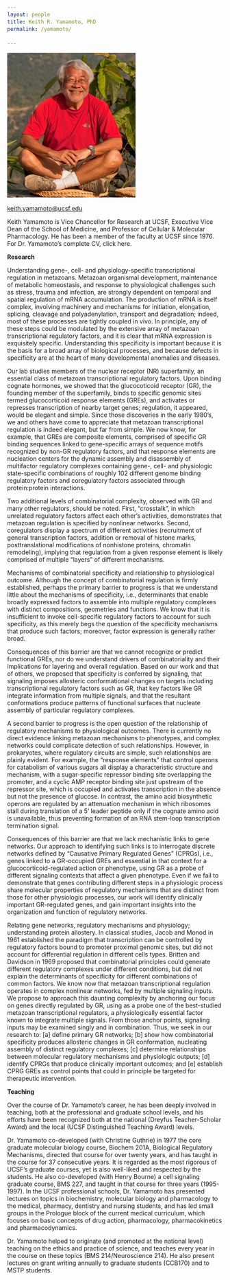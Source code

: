 ```yaml
---
layout: people
title: Keith R. Yamamoto, PhD
permalink: /yamamoto/

---
```

![yamamoto pic](../img/kry.jpg)


keith.yamamoto@ucsf.edu

 

Keith Yamamoto is Vice Chancellor for Research at UCSF, Executive Vice Dean of the School of Medicine, and Professor of Cellular & Molecular Pharmacology. He has been a member of the faculty at UCSF since 1976. For Dr. Yamamoto’s complete CV, click here.

  

**Research**

 

Understanding gene-, cell- and physiology-specific transcriptional regulation in metazoans. Metazoan organismal development, maintenance of metabolic homeostasis, and response to physiological challenges such as stress, trauma and infection, are strongly dependent on temporal and spatial regulation of mRNA accumulation. The production of mRNA is itself complex, involving machinery and mechanisms for initiation, elongation, splicing, cleavage and polyadenylation, transport and degradation; indeed, most of these processes are tightly coupled in vivo. In principle, any of these steps could be modulated by the extensive array of metazoan transcriptional regulatory factors, and it is clear that mRNA expression is exquisitely specific. Understanding this specificity is important because it is the basis for a broad array of biological processes, and because defects in specificity are at the heart of many developmental anomalies and diseases.   

Our lab studies members of the nuclear receptor (NR) superfamily, an essential class of metazoan transcriptional regulatory factors. Upon binding cognate hormones, we showed that the glucocoticoid receptor (GR), the founding member of the superfamily, binds to specific genomic sites termed glucocorticoid response elements (GREs), and activates or represses transcription of nearby target genes; regulation, it appeared, would be elegant and simple. Since those discoveries in the early 1980’s, we and others have come to appreciate that metazoan transcriptional regulation is indeed elegant, but far from simple. We now know, for example, that GREs are composite elements, comprised of specific GR binding sequences linked to gene-specific arrays of sequence motifs recognized by non-GR regulatory factors, and that response elements are nucleation centers for the dynamic assembly and disassembly of multifactor regulatory complexes containing gene-, cell- and physiologic state-specific combinations of roughly 102 different genome binding regulatory factors and coregulatory factors associated through protein:protein interactions.
    

Two additional levels of combinatorial complexity, observed with GR and many other regulators, should be noted. First, “crosstalk”, in which unrelated regulatory factors affect each other’s activities, demonstrates that metazoan regulation is specified by nonlinear networks. Second, coregulators display a spectrum of different activities (recruitment of general transcription factors, addition or removal of histone marks, posttranslational modifications of nonhistone proteins, chromatin remodeling), implying that regulation from a given response element is likely comprised of multiple “layers” of different mechanisms.

    

Mechanisms of combinatorial specificity and relationship to physiological outcome.  Although the concept of combinatorial regulation is firmly established, perhaps the primary barrier to progress is that we understand little about the mechanisms of specificity, i.e., determinants that enable broadly expressed factors to assemble into multiple regulatory complexes with distinct compositions, geometries and functions. We know that it is insufficient to invoke cell-specific regulatory factors to account for such specificity, as this merely begs the question of the specificity mechanisms that produce such factors; moreover, factor expression is generally rather broad.
    

Consequences of this barrier are that we cannot recognize or predict functional GREs, nor do we understand drivers of combinatoriality and their implications for layering and overall regulation. Based on our work and that of others, we proposed that specificity is conferred by signaling, that signaling imposes allosteric conformational changes on targets including transcriptional regulatory factors such as GR, that key factors like GR integrate information from multiple signals, and that the resultant conformations produce patterns of functional surfaces that nucleate assembly of particular regulatory complexes.
     

A second barrier to progress is the open question of the relationship of regulatory mechanisms to physiological outcomes.  There is currently no direct evidence linking metazoan mechanisms to phenotypes, and complex networks could complicate detection of such relationships. However, in prokaryotes, where regulatory circuits are simple, such relationships are plainly evident. For example, the “response elements” that control operons for catabolism of various sugars all display a characteristic structure and mechanism, with a sugar-specific repressor binding site overlapping the promoter, and a cyclic AMP receptor binding site just upstream of the repressor site, which is occupied and activates transcription in the absence but not the presence of glucose. In contrast, the amino acid biosynthetic operons are regulated by an attenuation mechanism in which ribosomes stall during translation of a 5’ leader peptide only if the cognate amino acid is unavailable, thus preventing formation of an RNA stem-loop transcription termination signal.                                                                                               

Consequences of this barrier are that we lack mechanistic links to gene networks. Our approach to identifying such links is to interrogate discrete networks defined by “Causative Primary Regulated Genes" (CPRGs), i.e., genes linked to a GR-occupied GREs and essential in that context for a glucocorticoid-regulated action or phenotype, using GR as a probe of different signaling contexts that affect a given phenotype. Even if we fail to demonstrate that genes contributing different steps in a physiologic process share molecular properties of regulatory mechanisms that are distinct from those for other physiologic processes, our work will identify clinically important GR-regulated genes, and gain important insights into the organization and function of regulatory networks.

     

Relating gene networks, regulatory mechanisms and physiology; understanding protein allostery. In classical studies, Jacob and Monod in 1961 established the paradigm that transcription can be controlled by regulatory factors bound to promoter proximal genomic sites, but did not account for differential regulation in different cells types. Britten and Davidson in 1969 proposed that combinatorial principles could generate different regulatory complexes under different conditions, but did not explain the determinants of specificity for different combinations of common factors. We know now that metazoan transcriptional regulation operates in complex nonlinear networks, fed by multiple signaling inputs. We propose to approach this daunting complexity by anchoring our focus on genes directly regulated by GR, using as a probe one of the best-studied metazoan transcriptional regulators, a physiologically essential factor known to integrate multiple signals. From those anchor points, signaling inputs may be examined singly and in combination. Thus, we seek in our research to: [a] define primary GR networks; [b] show how combinatorial specificity produces allosteric changes in GR conformation, nucleating assembly of distinct regulatory complexes; [c] determine relationships between molecular regulatory mechanisms and physiologic outputs; [d] identify CPRGs that produce clinically important outcomes; and [e] establish CPRG GREs as control points that could in principle be targeted for therapeutic intervention.




**Teaching**

Over the course of Dr. Yamamoto’s career, he has been deeply involved in teaching, both at the professional and graduate school levels, and his efforts have been recognized both at the national (Dreyfus Teacher-Scholar Award) and the local (UCSF Distinguished Teaching Award) levels. 

Dr. Yamamoto co-developed (with Christine Guthrie) in 1977 the core graduate molecular biology course, Biochem 201A, Biological Regulatory Mechanisms, directed that course for over twenty years, and has taught in the course for 37 consecutive years. It is regarded as the most rigorous of UCSF’s graduate courses, yet is also well-liked and respected by the students. He also co-developed (with Henry Bourne) a cell signaling graduate course, BMS 227, and taught in that course for three years (1995-1997). In the UCSF professional schools, Dr. Yamamoto has presented lectures on topics in biochemistry, molecular biology and pharmacology to the medical, pharmacy, dentistry and nursing students, and has led small groups in the Prologue block of the current medical curriculum, which focuses on basic concepts of drug action, pharmacology, pharmacokinetics and pharmacodynamics.

Dr. Yamamoto helped to originate (and promoted at the national level) teaching on the ethics and practice of science, and teaches every year in the course on these topics (BMS 214/Neuroscience 214). He also present lectures on grant writing annually to graduate students (CCB170) and to MSTP students.

 
 
